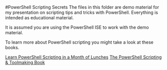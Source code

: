 #PowerShell Scripting Secrets
The files in this folder are demo material for my presentation on scripting tips and tricks with PowerShell. Everything is intended as educational material.

It is assumed you are using the PowerShell ISE to work with the demo material.

To learn more about PowerShell scripting you might take a look at these books.

[Learn PowerShell Scripting in a Month of Lunches](http://bit.ly/PSScriptingMoL)
[The PowerShell Scripting & Toolmaking Book](http://bit.ly/PSToolmaking)
